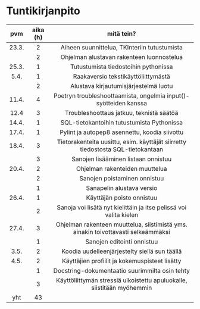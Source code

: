 # Tuntikirjanpito  
  
| pvm      | aika (h) | mitä tein? |
| :-------: | :-------: | :--------:  |
| 23.3.    | 2        | Aiheen suunnittelua, TKInteriin tutustumista  |
|      | 2        | Ohjelman alustavan rakenteen luonnostelua |
|  25.3.    | 1        | Tutustumista tiedostoihin pythonissa  |
|5.4. | 1 | Raakaversio tekstikäyttöliittymästä |
|     | 2 | Alustava kirjautumisjärjestelmä luotu |
|11.4. | 4 | Poetryn troubleshoottaamista, ongelmia input()-syötteiden kanssa |
|12.4 | 3 | Troubleshoottaus jatkuu, teknistä säätöä |
|14.4. | 1 | SQL-tietokantoihin tutustumista Pythonissa   |
|17.4. | 1 | Pylint ja autopep8 asennettu, koodia siivottu |
|18.4.| 3 | Tietorakenteita uusittu, esim. käyttäjät siirretty tiedostosta SQL-tietokantaan |
| | 3 | Sanojen lisääminen listaan onnistuu |
|20.4.| 2 | Ohjelman rakenteiden muuttelua |
| | 2 | Sanojen poistaminen onnistuu |
| | 1 | Sanapelin alustava versio |
|26.4. | 1 | Käyttäjän poisto onnistuu |
| | 2 | Sanoja voi lisätä nyt kielittäin ja itse pelissä voi valita kielen |
|27.4.| 3 | Ohjelman rakenteen muuttelua, siistimistä yms. ainakin toivottavasti selkeämmäksi |
| | 1 | Sanojen editointi onnistuu |
|3.5. | 2 | Koodia uudelleenjärjestelty siellä sun täällä |
|4.5. | 2 | Käyttäjien profiilit ja kokemuspisteet lisätty |
|     | 1 | Docstring-dokumentaatio suurimmilta osin tehty |
|     | 3 | Käyttöliittymän stressiä ulkoistettu apuluokalle, siistitään myöhemmin |
| yht      | 43        |            |  

